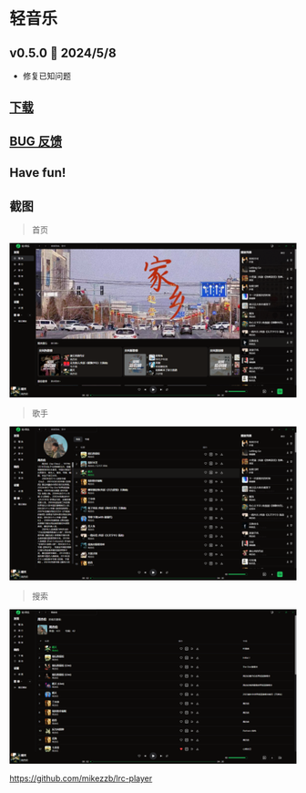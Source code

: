 # 轻音乐

## v0.5.0 🎉 2024/5/8

- 修复已知问题

## [下载](https://github.com/joey2217/simple-music/releases)

## [BUG 反馈](https://github.com/joey2217/simple-music/issues)

## Have fun!

## 截图

> 首页

![首页](screenshot/screenshot-index.png)

> 歌手

![歌手](screenshot/screenshot-artist.png)

> 搜索

![搜索](screenshot/screenshot-search.png)

https://github.com/mikezzb/lrc-player